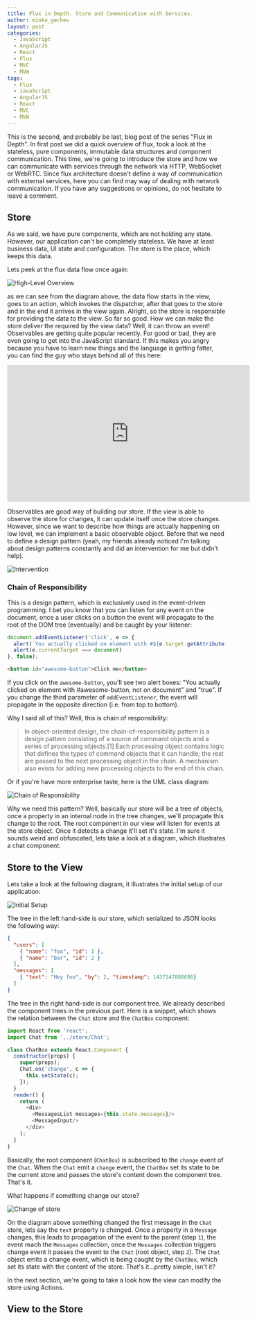 ```yaml
---
title: Flux in Depth. Store and Communication with Services.
author: minko_gechev
layout: post
categories:
  - JavaScript
  - AngularJS
  - React
  - Flux
  - MVC
  - MVW
tags:
  - Flux
  - JavaScript
  - AngularJS
  - React
  - MVC
  - MVW
---
```


This is the second, and probably be last, blog post of the series "Flux in Depth". In first post we did a quick overview of flux, took a look at the stateless, pure components, immutable data structures and component communication. This time, we're going to introduce the store and how we can communicate with services through the network via HTTP, WebSocket or WebRTC. Since flux architecture doesn't define a way of communication with external services, here you can find may way of dealing with network communication. If you have any suggestions or opinions, do not hesitate to leave a comment.

## Store

As we said, we have pure components, which are not holding any state. However, our application can't be completely stateless. We have at least business data, UI state and configuration. The store is the place, which keeps this data.

Lets peek at the flux data flow once again:

![High-Level Overview](/images/overview-components/flux-overview.png)

as we can see from the diagram above, the data flow starts in the view, goes to an action, which invokes the dispatcher, after that goes to the store and in the end it arrives in the view again. Alright, so the store is responsible for providing the data to the view. So far so good. How we can make the store deliver the required by the view data? Well, it can throw an event! Observables are getting quite popular recently. For good or bad, they are even going to get into the JavaScript standard. If this makes you angry because you have to learn new things and the language is getting fatter, you can find the guy who stays behind all of this here:

<iframe width="560" height="315" src="https://www.youtube.com/embed/lil4YCCXRYc" frameborder="0" allowfullscreen></iframe>

Observables are good way of building our store. If the view is able to observe the store for changes, it can update itself once the store changes. However, since we want to describe how things are actually happening on low level, we can implement a basic observable object. Before that we need to define a design pattern (yeah, my friends already noticed I'm talking about design patterns constantly and did an intervention for me but didn't help).

![Intervention](/images/intervention.jpg)

### Chain of Responsibility

This is a design pattern, which is exclusively used in the event-driven programming. I bet you know that you can listen for any event on the document, once a user clicks on a button the event will propagate to the root of the DOM tree (eventually) and be caught by your listener:

```javascript
document.addEventListener('click', e => {
  alert(`You actually clicked on element with #${e.target.getAttribute('id')}, not on document`);
  alert(e.currentTarget === document)
}, false);
```
```html
<button id="awesome-button">Click me</button>
```

If you click on the `awesome-button`, you'll see two alert boxes: "You actually clicked on element with #awesome-button, not on document" and "true". If you change the third parameter of `addEventListener`, the event will propagate in the opposite direction (i.e. from top to bottom).

Why I said all of this? Well, this is chain of responsibility:

> In object-oriented design, the chain-of-responsibility pattern is a design pattern consisting of a source of command objects and a series of processing objects.[1] Each processing object contains logic that defines the types of command objects that it can handle; the rest are passed to the next processing object in the chain. A mechanism also exists for adding new processing objects to the end of this chain.

Or if you're have more enterprise taste, here is the UML class diagram:

![Chain of Responsibility](/images/patterns/behavioral/chain-of-responsibilities.svg)

Why we need this pattern? Well, basically our store will be a tree of objects, once a property in an internal node in the tree changes, we'll propagate this change to the root. The root component in our view will listen for events at the store object. Once it detects a change it'll set it's state. I'm sure it sounds weird and obfuscated, lets take a look at a diagram, which illustrates a chat component:

## Store to the View

Lets take a look at the following diagram, it illustrates the initial setup of our application:

![Initial Setup](/images/store-services/initial-config.png)

The tree in the left hand-side is our store, which serialized to JSON looks the following way:

```json
{
  "users": [
    { "name": "foo", "id": 1 },
    { "name": "bar", "id": 2 }
  ],
  "messages": [
    { "text": "Hey foo", "by": 2, "timestamp": 1437147880686}
  ]
}
```

The tree in the right hand-side is our component tree. We already described the component trees in the previous part. Here is a snippet, which shows the relation between the `Chat` store and the `ChatBox` component:

```javascript
import React from 'react';
import Chat from '../store/Chat';

class ChatBox extends React.Component {
  constructor(props) {
    super(props);
    Chat.on('change', c => {
      this.setState(c);
    });
  }
  render() {
    return (
      <div>
        <MessagesList messages={this.state.messages}/>
        <MessageInput/>
      </div>
    );
  }
}
```

Basically, the root component (`ChatBox`) is subscribed to the `change` event of the `Chat`. When the `Chat` emit a `change` event, the `ChatBox` set its state to be the current store and passes the store's content down the component tree. That's it.

What happens if something change our store?

![Change of store](/images/store-services/message-change.png)

On the diagram above something changed the first message in the `Chat` store, lets say the `text` property is changed. Once a property in a `Message` changes, this leads to propagation of the event to the parent (step `1`), the event reach the `Messages` collection, once the `Messages` collection triggers change event it passes the event to the `Chat` (root object, step `2`). The `Chat` object emits a change event, which is being caught by the `ChatBox`, which set its state with the content of the store. That's it...pretty simple, isn't it?

In the next section, we're going to take a look how the view can modify the store using Actions.

## View to the Store
